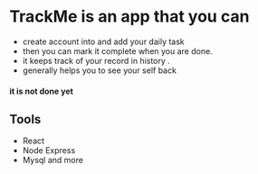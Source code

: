 # TrackMe is an app that you can

- create account into and add your daily task
- then you can mark it complete when you are done.
- it keeps track of your record in history .
- generally helps you to see your self back

#### it is not done yet

## Tools

- React
- Node Express
- Mysql and more
